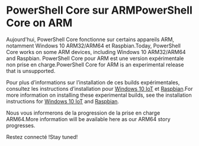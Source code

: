 # <a name="powershell-core-on-arm"></a><span data-ttu-id="50ef1-101">PowerShell Core sur ARM</span><span class="sxs-lookup"><span data-stu-id="50ef1-101">PowerShell Core on ARM</span></span>

<span data-ttu-id="50ef1-102">Aujourd'hui, PowerShell Core fonctionne sur certains appareils ARM, notamment Windows 10 ARM32/ARM64 et Raspbian.</span><span class="sxs-lookup"><span data-stu-id="50ef1-102">Today, PowerShell Core works on some ARM devices, including Windows 10 ARM32/ARM64 and Raspbian.</span></span>
<span data-ttu-id="50ef1-103">PowerShell Core pour ARM est une version expérimentale non prise en charge.</span><span class="sxs-lookup"><span data-stu-id="50ef1-103">PowerShell Core for ARM is an experimental release that is unsupported.</span></span>

<span data-ttu-id="50ef1-104">Pour plus d’informations sur l’installation de ces builds expérimentales, consultez les instructions d’installation pour [Windows 10 IoT](installing-powershell-core-on-windows.md#deploying-on-windows-iot) et [Raspbian](installing-powershell-core-on-linux.md#raspbian).</span><span class="sxs-lookup"><span data-stu-id="50ef1-104">For more information on installing these experimental builds, see the installation instructions for [Windows 10 IoT](installing-powershell-core-on-windows.md#deploying-on-windows-iot) and [Raspbian](installing-powershell-core-on-linux.md#raspbian).</span></span>

<span data-ttu-id="50ef1-105">Nous vous informerons de la progression de la prise en charge ARM64.</span><span class="sxs-lookup"><span data-stu-id="50ef1-105">More information will be available here as our ARM64 story progresses.</span></span>

<span data-ttu-id="50ef1-106">Restez connecté !</span><span class="sxs-lookup"><span data-stu-id="50ef1-106">Stay tuned!</span></span>
